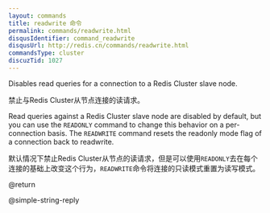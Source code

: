 ```yaml
---
layout: commands
title: readwrite 命令
permalink: commands/readwrite.html
disqusIdentifier: command_readwrite
disqusUrl: http://redis.cn/commands/readwrite.html
commandsType: cluster
discuzTid: 1027
---
```


Disables read queries for a connection to a Redis Cluster slave node.

禁止与Redis Cluster从节点连接的读请求。

Read queries against a Redis Cluster slave node are disabled by default,
but you can use the `READONLY` command to change this behavior on a per-
connection basis. The `READWRITE` command resets the readonly mode flag
of a connection back to readwrite.

默认情况下禁止Redis Cluster从节点的读请求，但是可以使用`READONLY`去在每个连接的基础上改变这个行为，`READWRITE`命令将连接的只读模式重置为读写模式。

@return

@simple-string-reply
